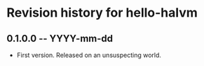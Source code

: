 # Revision history for hello-halvm

## 0.1.0.0  -- YYYY-mm-dd

* First version. Released on an unsuspecting world.
